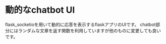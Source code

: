 # 動的なchatbot UI
flask_socketioを用いて動的に応答を表示するflaskアプリのUIです。
chatbot部分にはランダムな文章を返す関数を利用していますが他のものに変更しても良いです。